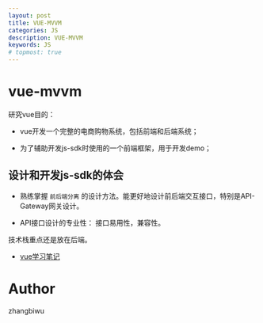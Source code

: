 ```yaml
---
layout: post
title: VUE-MVVM
categories: JS
description: VUE-MVVM
keywords: JS
# topmost: true
---
```


# vue-mvvm

研究vue目的：

* vue开发一个完整的电商购物系统，包括前端和后端系统；

* 为了辅助开发js-sdk时使用的一个前端框架，用于开发demo；

## 设计和开发js-sdk的体会

* 熟练掌握 `前后端分离` 的设计方法。能更好地设计前后端交互接口，特别是API-Gateway网关设计。

* API接口设计的专业性： 接口易用性，兼容性。

技术栈重点还是放在后端。

- [vue学习笔记](https://github.com/cherishman2005/vue-mvvm)

# Author

zhangbiwu



